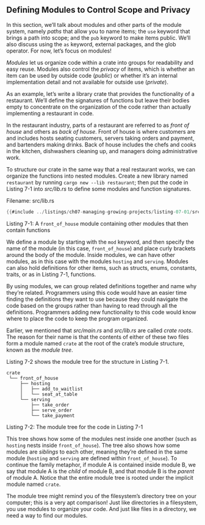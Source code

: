 ## Defining Modules to Control Scope and Privacy

In this section, we’ll talk about modules and other parts of the module system,
namely *paths* that allow you to name items; the `use` keyword that brings a
path into scope; and the `pub` keyword to make items public. We’ll also discuss
using the `as` keyword, external packages, and the glob operator. For now,
let’s focus on modules!

*Modules* let us organize code within a crate into groups for readability and
easy reuse. Modules also control the *privacy* of items, which is whether an
item can be used by outside code (*public*) or whether it’s an internal
implementation detail and not available for outside use (*private*).

As an example, let’s write a library crate that provides the functionality of a
restaurant. We’ll define the signatures of functions but leave their bodies
empty to concentrate on the organization of the code rather than actually
implementing a restaurant in code.

In the restaurant industry, parts of a restaurant are referred to as *front of
house* and others as *back of house*. Front of house is where customers are and
includes hosts seating customers, servers taking orders and payment, and
bartenders making drinks. Back of house includes the chefs and cooks in the
kitchen, dishwashers cleaning up, and managers doing administrative work.

To structure our crate in the same way that a real restaurant works, we can
organize the functions into nested modules. Create a new library named
`restaurant` by running `cargo new --lib restaurant`; then put the code in
Listing 7-1 into *src/lib.rs* to define some modules and function signatures.

<span class="filename">Filename: src/lib.rs</span>

```rust
{{#include ../listings/ch07-managing-growing-projects/listing-07-01/src/lib.rs}}
```

<span class="caption">Listing 7-1: A `front_of_house` module containing other
modules that then contain functions</span>

We define a module by starting with the `mod` keyword, and then specify the
name of the module (in this case, `front_of_house`) and place curly brackets
around the body of the module. Inside modules, we can have other modules, as in
this case with the modules `hosting` and `serving`. Modules can also hold
definitions for other items, such as structs, enums, constants, traits, or as
in Listing 7-1, functions.

By using modules, we can group related definitions together and name why
they’re related. Programmers using this code would have an easier time finding
the definitions they want to use because they could navigate the code based on
the groups rather than having to read through all the definitions. Programmers
adding new functionality to this code would know where to place the code to
keep the program organized.

Earlier, we mentioned that *src/main.rs* and *src/lib.rs* are called *crate
roots*. The reason for their name is that the contents of either of these two
files form a module named `crate` at the root of the crate’s module structure,
known as the *module tree*.

Listing 7-2 shows the module tree for the structure in Listing 7-1.

```text
crate
 └── front_of_house
     ├── hosting
     │   ├── add_to_waitlist
     │   └── seat_at_table
     └── serving
         ├── take_order
         ├── serve_order
         └── take_payment
```

<span class="caption">Listing 7-2: The module tree for the code in Listing
7-1</span>

This tree shows how some of the modules nest inside one another (such as
`hosting` nests inside `front_of_house`). The tree also shows how some modules
are *siblings* to each other, meaning they’re defined in the same module
(`hosting` and `serving` are defined within `front_of_house`). To continue the
family metaphor, if module A is contained inside module B, we say that module A
is the *child* of module B, and that module B is the *parent* of module A.
Notice that the entire module tree is rooted under the implicit module named
`crate`.

The module tree might remind you of the filesystem’s directory tree on your
computer; this is a very apt comparison! Just like directories in a filesystem,
you use modules to organize your code. And just like files in a directory, we
need a way to find our modules.
